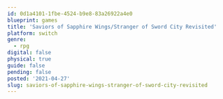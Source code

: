 ```yaml
---
id: 0d1a4101-1fbe-4524-b9e8-83a26922a4e0
blueprint: games
title: 'Saviors of Sapphire Wings/Stranger of Sword City Revisited'
platform: switch
genre:
  - rpg
digital: false
physical: true
guide: false
pending: false
posted: '2021-04-27'
slug: saviors-of-sapphire-wings-stranger-of-sword-city-revisited
---
```

